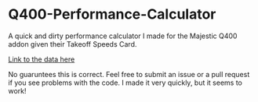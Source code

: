# Q400-Performance-Calculator
A quick and dirty performance calculator I made for the Majestic Q400 addon given their Takeoff Speeds Card.

[Link to the data here](http://majesticsoftware.com/mjc8q400/docs/SpeedCard_metric.pdf)

No guaruntees this is correct. Feel free to submit an issue or a pull request if you see problems with the code. I made it very quickly, but it seems to work!
